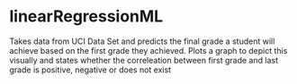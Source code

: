 # linearRegressionML
Takes data from UCI Data Set and predicts the final grade a student will achieve based on the first grade they achieved.
Plots a graph to depict this visually and states whether the correleation between first grade and last grade is positive, negative or does not exist
